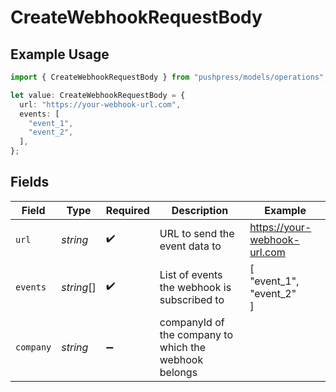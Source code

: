 # CreateWebhookRequestBody

## Example Usage

```typescript
import { CreateWebhookRequestBody } from "pushpress/models/operations";

let value: CreateWebhookRequestBody = {
  url: "https://your-webhook-url.com",
  events: [
    "event_1",
    "event_2",
  ],
};
```

## Fields

| Field                                                 | Type                                                  | Required                                              | Description                                           | Example                                               |
| ----------------------------------------------------- | ----------------------------------------------------- | ----------------------------------------------------- | ----------------------------------------------------- | ----------------------------------------------------- |
| `url`                                                 | *string*                                              | :heavy_check_mark:                                    | URL to send the event data to                         | https://your-webhook-url.com                          |
| `events`                                              | *string*[]                                            | :heavy_check_mark:                                    | List of events the webhook is subscribed to           | [<br/>"event_1",<br/>"event_2"<br/>]                  |
| `company`                                             | *string*                                              | :heavy_minus_sign:                                    | companyId of the company to which the webhook belongs |                                                       |